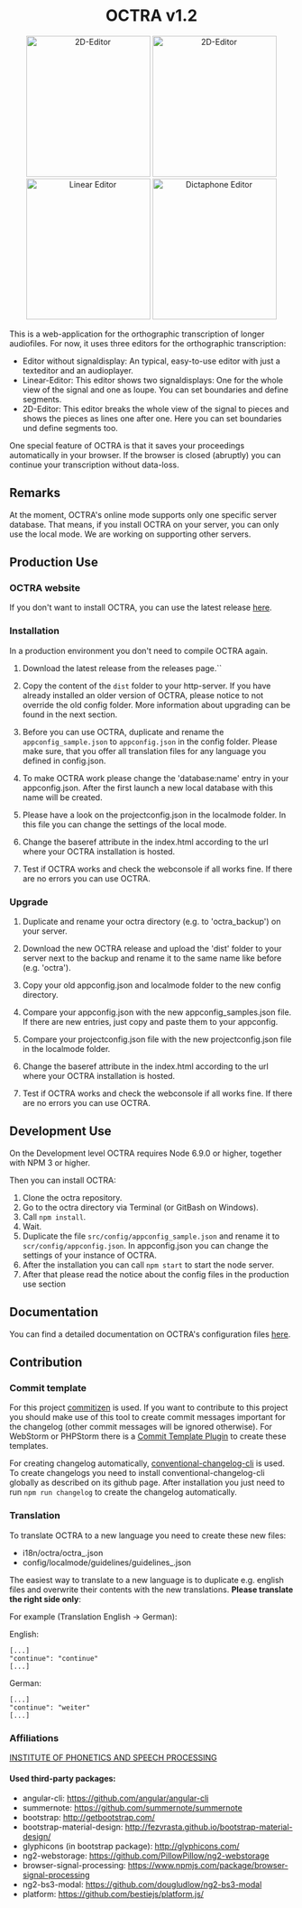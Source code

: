 <h1 align="center">OCTRA v1.2</h1>

<p align="center">
  <img width="220" height="250" src="https://www.phonetik.uni-muenchen.de/apps/octra/contents/1.2/img/features/editor3_1.png" alt="2D-Editor">
  <img width="220" height="250" src="https://www.phonetik.uni-muenchen.de/apps/octra/contents/1.2/img/features/editor3_2.png" alt="2D-Editor">
  <img width="220" height="250" src="https://www.phonetik.uni-muenchen.de/apps/octra/contents/1.2/img/features/editor2.png" alt="Linear Editor">
  <img width="220" height="250" src="https://www.phonetik.uni-muenchen.de/apps/octra/contents/1.2/img/features/editor1.png" alt="Dictaphone Editor">
</p>

This is a web-application for the orthographic transcription of longer
audiofiles. For now, it uses three editors for the orthographic transcription:

* Editor without signaldisplay: An typical, easy-to-use editor with just a texteditor and an audioplayer.
* Linear-Editor: This editor shows two signaldisplays: One for the whole view of the signal and one as loupe. You can set boundaries and define segments.
* 2D-Editor: This editor breaks the whole view of the signal to pieces and shows the pieces as lines one after one. Here you can set boundaries und define segments too.

One special feature of OCTRA is that it saves your proceedings automatically in your browser. If the browser is closed (abruptly) you can continue your transcription without data-loss.


## Remarks
At the moment, OCTRA's online mode supports only one specific server database. That means, if you install OCTRA on your server, you can only use the local mode. We are working on supporting other servers.


## Production Use

### OCTRA website

If you don't want to install OCTRA, you can use the latest release [here](https://www.phonetik.uni-muenchen.de/apps/octra/octra/).

### Installation
In a production environment you don't need to compile OCTRA again.

1. Download the latest release from the releases page.``

2. Copy the content of the ``dist`` folder to your http-server. If you have already installed an older version of OCTRA, please notice to not override the old config folder. More information about upgrading can be found in the next section.

3. Before you can use OCTRA, duplicate and rename the `appconfig_sample.json` to `appconfig.json` in the config folder. Please make sure, that you offer all translation files for any language you defined in config.json.

4. To make OCTRA work please change the 'database:name' entry in your appconfig.json. After the first launch a new local database with this name will be created.

5. Please have a look on the projectconfig.json in the localmode folder. In this file you can change the settings of the local mode.

6. Change the baseref attribute in the index.html according to the url where your OCTRA installation is hosted.

7. Test if OCTRA works and check the webconsole if all works fine. If there are no errors you can use OCTRA.

### Upgrade

1. Duplicate and rename your octra directory (e.g. to 'octra_backup') on your server.

2. Download the new OCTRA release and upload the 'dist' folder to your server next to the backup and rename it to the same name like before (e.g. 'octra').

3. Copy your old appconfig.json and localmode folder to the new config directory.

4. Compare your appconfig.json with the new appconfig_samples.json file. If there are new entries, just copy and paste them to your appconfig.

5. Compare your projectconfig.json file with the new projectconfig.json file in the localmode folder.

6. Change the baseref attribute in the index.html according to the url where your OCTRA installation is hosted.

7. Test if OCTRA works and check the webconsole if all works fine. If there are no errors you can use OCTRA.


## Development Use
On the Development level OCTRA requires Node 6.9.0 or higher, together with NPM 3 or higher.

Then you can install OCTRA:

1. Clone the octra repository.
2. Go to the octra directory via Terminal (or GitBash on Windows).
3. Call `` npm install ``.
4. Wait.
5. Duplicate the file ``src/config/appconfig_sample.json`` and rename it to ``scr/config/appconfig.json``. In appconfig.json you can change the settings of your instance of OCTRA.
6. After the installation you can call `` npm start `` to start the node server.
7. After that please read the notice about the config files in the production use section


## Documentation

You can find a detailed documentation on OCTRA's configuration files [here](https://github.com/IPS-LMU/octra/wiki).

## Contribution

### Commit template
For this project <a href="https://github.com/commitizen/cz-cli">commitizen</a> is used. If you want to contribute to this project you should make use of this tool to create commit messages important for the changelog (other commit messages will be ignored otherwise). For WebStorm or PHPStorm there is a <a href="https://plugins.jetbrains.com/plugin/9861-git-commit-template">Commit Template Plugin</a> to create these templates.

For creating changelog automatically, <a href="https://github.com/conventional-changelog/conventional-changelog/tree/master/packages/conventional-changelog-cli">conventional-changelog-cli</a> is used. To create changelogs you need to install conventional-changelog-cli globally as described on its github page. After installation you just need to run `npm run changelog` to create the changelog automatically.

### Translation
To translate OCTRA to a new language you need to create these new files:

* i18n/octra/octra_<language code>.json
* config/localmode/guidelines/guidelines_<language code>.json

The easiest way to translate to a new language is to duplicate e.g. english files and overwrite their contents with the new translations. __Please translate the right side only__:

For example (Translation English -> German):

English:

```
[...]
"continue": "continue"
[...]
```

German:

```
[...]
"continue": "weiter"
[...]
```


### Affiliations
[INSTITUTE OF PHONETICS AND SPEECH PROCESSING](http://www.en.phonetik.uni-muenchen.de/)

#### Used third-party packages:
* angular-cli: https://github.com/angular/angular-cli
* summernote: https://github.com/summernote/summernote
* bootstrap: http://getbootstrap.com/
* bootstrap-material-design: http://fezvrasta.github.io/bootstrap-material-design/
* glyphicons (in bootstrap package): http://glyphicons.com/
* ng2-webstorage: https://github.com/PillowPillow/ng2-webstorage
* browser-signal-processing: https://www.npmjs.com/package/browser-signal-processing
* ng2-bs3-modal: https://github.com/dougludlow/ng2-bs3-modal
* platform: https://github.com/bestiejs/platform.js/

